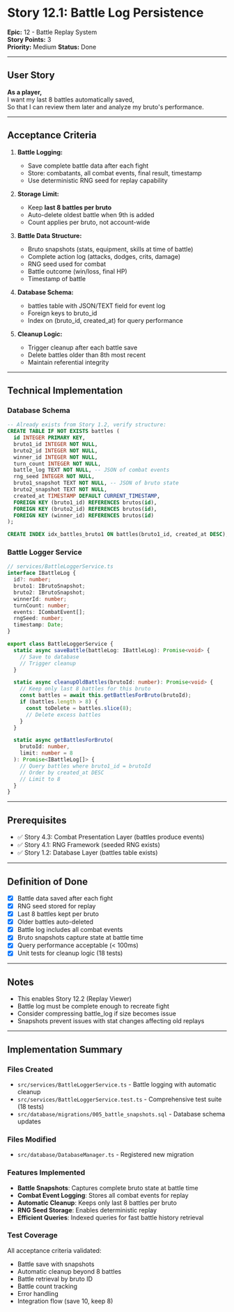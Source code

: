   # Story 12.1: Battle Log Persistence

**Epic:** 12 - Battle Replay System  
**Story Points:** 3  
**Priority:** Medium
**Status:** Done

---

## User Story

**As a player,**  
I want my last 8 battles automatically saved,  
So that I can review them later and analyze my bruto's performance.

---

## Acceptance Criteria

1. **Battle Logging:**
   - Save complete battle data after each fight
   - Store: combatants, all combat events, final result, timestamp
   - Use deterministic RNG seed for replay capability

2. **Storage Limit:**
   - Keep **last 8 battles per bruto**
   - Auto-delete oldest battle when 9th is added
   - Count applies per bruto, not account-wide

3. **Battle Data Structure:**
   - Bruto snapshots (stats, equipment, skills at time of battle)
   - Complete action log (attacks, dodges, crits, damage)
   - RNG seed used for combat
   - Battle outcome (win/loss, final HP)
   - Timestamp of battle

4. **Database Schema:**
   - battles table with JSON/TEXT field for event log
   - Foreign keys to bruto_id
   - Index on (bruto_id, created_at) for query performance

5. **Cleanup Logic:**
   - Trigger cleanup after each battle save
   - Delete battles older than 8th most recent
   - Maintain referential integrity

---

## Technical Implementation

### Database Schema

```sql
-- Already exists from Story 1.2, verify structure:
CREATE TABLE IF NOT EXISTS battles (
  id INTEGER PRIMARY KEY,
  bruto1_id INTEGER NOT NULL,
  bruto2_id INTEGER NOT NULL,
  winner_id INTEGER NOT NULL,
  turn_count INTEGER NOT NULL,
  battle_log TEXT NOT NULL, -- JSON of combat events
  rng_seed INTEGER NOT NULL,
  bruto1_snapshot TEXT NOT NULL, -- JSON of bruto state
  bruto2_snapshot TEXT NOT NULL,
  created_at TIMESTAMP DEFAULT CURRENT_TIMESTAMP,
  FOREIGN KEY (bruto1_id) REFERENCES brutos(id),
  FOREIGN KEY (bruto2_id) REFERENCES brutos(id),
  FOREIGN KEY (winner_id) REFERENCES brutos(id)
);

CREATE INDEX idx_battles_bruto1 ON battles(bruto1_id, created_at DESC);
```

### Battle Logger Service

```typescript
// services/BattleLoggerService.ts
interface IBattleLog {
  id?: number;
  bruto1: IBrutoSnapshot;
  bruto2: IBrutoSnapshot;
  winnerId: number;
  turnCount: number;
  events: ICombatEvent[];
  rngSeed: number;
  timestamp: Date;
}

export class BattleLoggerService {
  static async saveBattle(battleLog: IBattleLog): Promise<void> {
    // Save to database
    // Trigger cleanup
  }

  static async cleanupOldBattles(brutoId: number): Promise<void> {
    // Keep only last 8 battles for this bruto
    const battles = await this.getBattlesForBruto(brutoId);
    if (battles.length > 8) {
      const toDelete = battles.slice(8);
      // Delete excess battles
    }
  }

  static async getBattlesForBruto(
    brutoId: number,
    limit: number = 8
  ): Promise<IBattleLog[]> {
    // Query battles where bruto1_id = brutoId
    // Order by created_at DESC
    // Limit to 8
  }
}
```

---

## Prerequisites

- ✅ Story 4.3: Combat Presentation Layer (battles produce events)
- ✅ Story 4.1: RNG Framework (seeded RNG exists)
- ✅ Story 1.2: Database Layer (battles table exists)

---

## Definition of Done

- [x] Battle data saved after each fight
- [x] RNG seed stored for replay
- [x] Last 8 battles kept per bruto
- [x] Older battles auto-deleted
- [x] Battle log includes all combat events
- [x] Bruto snapshots capture state at battle time
- [x] Query performance acceptable (< 100ms)
- [x] Unit tests for cleanup logic (18 tests)

---

## Notes

- This enables Story 12.2 (Replay Viewer)
- Battle log must be complete enough to recreate fight
- Consider compressing battle_log if size becomes issue
- Snapshots prevent issues with stat changes affecting old replays

---

## Implementation Summary

### Files Created
- `src/services/BattleLoggerService.ts` - Battle logging with automatic cleanup
- `src/services/BattleLoggerService.test.ts` - Comprehensive test suite (18 tests)
- `src/database/migrations/005_battle_snapshots.sql` - Database schema updates

### Files Modified
- `src/database/DatabaseManager.ts` - Registered new migration

### Features Implemented
- **Battle Snapshots**: Captures complete bruto state at battle time
- **Combat Event Logging**: Stores all combat events for replay
- **Automatic Cleanup**: Keeps only last 8 battles per bruto
- **RNG Seed Storage**: Enables deterministic replay
- **Efficient Queries**: Indexed queries for fast battle history retrieval

### Test Coverage
All acceptance criteria validated:
- Battle save with snapshots
- Automatic cleanup beyond 8 battles
- Battle retrieval by bruto ID
- Battle count tracking
- Error handling
- Integration flow (save 10, keep 8)
